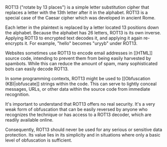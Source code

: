 ROT13 ("rotate by 13 places") is a simple letter substitution cipher that replaces a letter with the 13th letter after it in the alphabet. ROT13 is a special case of the Caesar cipher which was developed in ancient Rome.

Each letter in the plaintext is replaced by a letter located 13 positions down the alphabet. Because the alphabet has 26 letters, ROT13 is its own inverse. Applying ROT13 to encrypted text decodes it, and applying it again re-encrypts it. For example, "hello" becomes "uryyb" under ROT13.

Websites sometimes use ROT13 to encode email addresses in [[HTML]] source code, intending to prevent them from being easily harvested by spambots. While this can reduce the amount of spam, many sophisticated bots can easily decode ROT13.

In some programming contexts, ROT13 might be used to [[Obfuscation (KB)|obfuscate]] strings within the code. This can serve to lightly conceal messages, URLs, or other data within the source code from immediate recognition.

It's important to understand that ROT13 offers no real security. It's a very weak form of obfuscation that can be easily reversed by anyone who recognizes the technique or has access to a ROT13 decoder, which are readily available online. 

Consequently, ROT13 should never be used for any serious or sensitive data protection. Its value lies in its simplicity and in situations where only a basic level of obfuscation is sufficient.